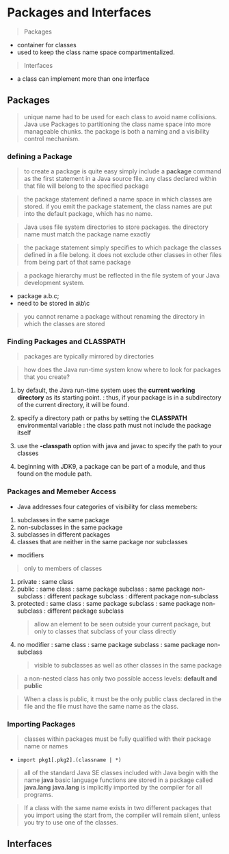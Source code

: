 # Packages and Interfaces

> Packages
- container for classes
- used to keep the class name space compartmentalized.

> Interfaces
- a class can implement more than one interface

## Packages

> unique name had to be used for each class to avoid name collisions.
> Java use Packages to partitioning the class name space into more manageable chunks.
> the package is both a naming and a visibility control mechanism.

### defining a Package

> to create a package is quite easy
> simply include a **package** command as the first statement in a Java source file.
> any class declared within that file will belong to the specified package

> the package statement defined a name space in which classes are stored.
> if you emit the package statement, the class names are put into the default package, which has no name.

> Java uses file system directories to store packages.
> the directory name must match the package name exactly

> the package statement simply specifies to which package the classes defined in a file belong.
> it does not exclude other classes in other files from being part of that same package

> a package hierarchy must be reflected in the file system of your Java development system.
- package a.b.c;
- need to be stored in a\b\c
> you cannot rename a package without renaming the directory in which the classes are stored

### Finding Packages and CLASSPATH

> packages are typically mirrored by directories

> how does the Java run-time system know where to look for packages that you create?
1. by default, the Java run-time system uses the **current working directory** as its starting point.
: thus, if your package is in a subdirectory of the current directory, it will be found.

2. specify a directory path or paths by setting the **CLASSPATH** environmental variable
: the class path must not include the package itself

3. use the **-classpath** option with java and javac to specify the path to your classes

4. beginning with JDK9, a package can be part of a module, and thus found on the module path.

### Packages and Memeber Access

- Java addresses four categories of visibility for class memebers:
1. subclasses in the same package
2. non-subclasses in the same package
3. subclasses in different packages
4. classes that are neither in the same package nor subclasses

- modifiers
> only to members of classes

1. private
   : same class
2. public
   : same class
   : same package subclass
   : same package non-subclass
   : different package subclass
   : different package non-subclass
3. protected
   : same class
   : same package subclass
   : same package non-subclass
   : different package subclass
   > allow an element to be seen outside your current package, but only to classes that subclass of your class directly
4. no modifier
   : same class
   : same package subclass
   : same package non-subclass
   > visible to subclasses as well as other classes in the same package

> a non-nested class has only two possible access levels: **default and public**

> When a class is public, it must be the only public class declared in the file
> and the file must have the same name as the class.

### Importing Packages

> classes within packages must be fully qualified with their package name or names

- `import pkg1[.pkg2].(classname | *)`

> all of the standard Java SE classes included with Java begin with the name **java**
> basic language functions are stored in a package called **java.lang**
> **java.lang** is implicitly imported by the compiler for all programs.

> If a class with the same name exists in two different packages that you import using the start from,
> the compiler will remain silent, unless you try to use one of the classes.

## Interfaces
